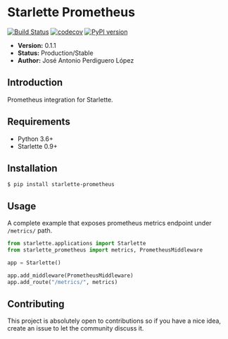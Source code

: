 # Starlette Prometheus
[![Build Status](https://travis-ci.org/PeRDy/starlette-prometheus.svg?branch=master)](https://travis-ci.org/PeRDy/starlette-prometheus)
[![codecov](https://codecov.io/gh/PeRDy/starlette-prometheus/branch/master/graph/badge.svg)](https://codecov.io/gh/PeRDy/starlette-prometheus)
[![PyPI version](https://badge.fury.io/py/starlette-prometheus.svg)](https://badge.fury.io/py/starlette-prometheus)

* **Version:** 0.1.1
* **Status:** Production/Stable
* **Author:** José Antonio Perdiguero López

## Introduction

Prometheus integration for Starlette.

## Requirements

* Python 3.6+
* Starlette 0.9+

## Installation

```console
$ pip install starlette-prometheus
```

## Usage

A complete example that exposes prometheus metrics endpoint under `/metrics/` path.

```python
from starlette.applications import Starlette
from starlette_prometheus import metrics, PrometheusMiddleware

app = Starlette()

app.add_middleware(PrometheusMiddleware)
app.add_route("/metrics/", metrics)
```

## Contributing

This project is absolutely open to contributions so if you have a nice idea, create an issue to let the community 
discuss it.